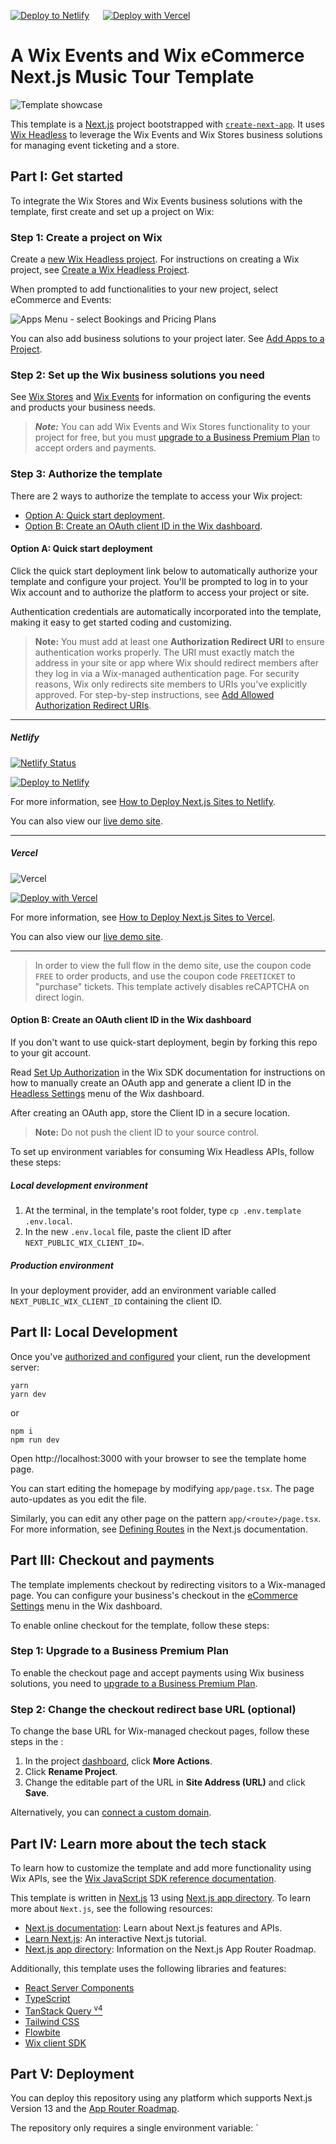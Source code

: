 
[![Deploy to Netlify](https://www.netlify.com/img/deploy/button.svg)](https://manage.wix.com/headless-funnel-nextjs/netlify?repository=CONCERT) &emsp; [![Deploy with Vercel](https://vercel.com/button)](https://vercel.com/new/clone?integration-ids=oac_LZ0wUqGylqzgr8bE8a1R7JTE&skippable-integrations=1&build-command=yarn+build&deploymentIds=dpl_9Gtegfcme9RUmTXFvVGrP8BwDGUV&s=https%3A%2F%2Fgithub.com%2Fwix%2Fheadless-templates%2Ftree%2Fmain%2Fnextjs%2Fcommerce-ticketing&demo-image=%2F%2Fgithub.com%2Fwix%2Fheadless-templates%2Fraw%2Fmain%2Fnextjs%2Fcommerce-ticketing%2Fdocs%2Fmedia%2Ftemplate-showcase.gif&external-id=%7B%22repo%22%3A%22CONCERT%22%2C%22referralInfo%22%3A%22repo-readme_music%22%7D&demo-title=Ticketing+%26+Merch+Starter&demo-description=Artist+Music+Tour+starter+template+with+Wix%E2%80%99s+Event+ticketing+and+Ecommerce+business+solutions.&demo-url=https%3A%2F%2Fvercel.commerce-ticketing-demo.wix.dev&repository-name=wix-commerce-ticketing-nextjs&referralInfo=repo-readme_music)
# A Wix Events and Wix eCommerce Next.js Music Tour Template

![Template showcase](./media/template-showcase.gif)

This template is a [Next.js](https://nextjs.org/) project bootstrapped with [`create-next-app`](https://github.com/vercel/next.js/tree/canary/packages/create-next-app). It uses [Wix Headless](https://dev.wix.com/api/sdk/about-wix-headless/overview) to leverage the Wix Events and Wix Stores business solutions for managing event ticketing and a store.

## Part I: Get started

To integrate the Wix Stores and Wix Events business solutions with the template, first create and set up a project on Wix:

### Step 1: Create a project on Wix

Create a [new Wix Headless project](https://www.wix.com/intro/headless?ref=netlify_github_music). For instructions on creating a Wix project, see [Create a Wix Headless Project](https://dev.wix.com/docs/go-headless/getting-started/setup/general-setup/create-a-project).

When prompted to add functionalities to your new project, select eCommerce and Events:

![Apps Menu - select Bookings and Pricing Plans](./media/project-business-solutions.png)

You can also add business solutions to your project later. See [Add Apps to a Project](https://dev.wix.com/docs/go-headless/getting-started/setup/general-setup/add-apps-to-a-project).

### Step 2: Set up the Wix business solutions you need

See [Wix Stores](https://support.wix.com/en/wix-stores) and [Wix Events](https://support.wix.com/en/wix-events) for information on configuring the events and products your business needs.

> **_Note:_** You can add Wix Events and Wix Stores functionality to your project for free, but you must [upgrade to a Business Premium Plan](https://support.wix.com/en/article/wix-stores-upgrading-your-stores-premium-plan) to accept orders and payments.

### Step 3: Authorize the template

There are 2 ways to authorize the template to access your Wix project:

- [Option A: Quick start deployment](#option-a-quick-start-deployment).
- [Option B: Create an OAuth client ID in the Wix dashboard](#option-b-create-an-oauth-client-id-in-the-wix-dashboard).

#### Option A: Quick start deployment

Click the quick start deployment link below to automatically authorize your template and configure your project. You'll be prompted to log in to your Wix account and to authorize the platform to access your project or site.

Authentication credentials are automatically incorporated into the template, making it easy to get started coding and customizing.

> **Note:** You must add at least one **Authorization Redirect URI** to ensure authentication works properly. The URI must exactly match the address in your site or app where Wix should redirect members after they log in via a Wix-managed authentication page. For security reasons, Wix only redirects site members to URIs you've explicitly approved. For step-by-step instructions, see [Add Allowed Authorization Redirect URIs](https://dev.wix.com/docs/go-headless/get-started/setup/manage-urls/add-allowed-authorization-redirect-uris).

---

##### Netlify

[![Netlify Status](https://api.netlify.com/api/v1/badges/77dd7904-ed54-4adf-bd08-023b3f9287d7/deploy-status)](https://app.netlify.com/sites/wix-commerce-ticketing-nextjs-templat/deploys)

[![Deploy to Netlify](https://www.netlify.com/img/deploy/button.svg)](https://manage.wix.com/headless-funnel-nextjs/netlify?repository=CONCERT)

For more information, see [How to Deploy Next.js Sites to Netlify](https://www.netlify.com/blog/2020/11/30/how-to-deploy-next.js-sites-to-netlify/).

You can also view our [live demo site](https://netlify.commerce-ticketing-demo.wix.dev/).

---

##### Vercel
![Vercel](https://vercelbadge.vercel.app/api/wix/headless-templates?style=flat-square)

[![Deploy with Vercel](https://vercel.com/button)](https://vercel.com/new/clone?integration-ids=oac_LZ0wUqGylqzgr8bE8a1R7JTE&skippable-integrations=1&build-command=yarn+build&deploymentIds=dpl_9Gtegfcme9RUmTXFvVGrP8BwDGUV&s=https%3A%2F%2Fgithub.com%2Fwix%2Fheadless-templates%2Ftree%2Fmain%2Fnextjs%2Fcommerce-ticketing&demo-image=%2F%2Fgithub.com%2Fwix%2Fheadless-templates%2Fraw%2Fmain%2Fnextjs%2Fcommerce-ticketing%2Fdocs%2Fmedia%2Ftemplate-showcase.gif&external-id=%7B%22repo%22%3A%22CONCERT%22%2C%22referralInfo%22%3A%22repo-readme_music%22%7D&demo-title=Ticketing+%26+Merch+Starter&demo-description=Artist+Music+Tour+starter+template+with+Wix%E2%80%99s+Event+ticketing+and+Ecommerce+business+solutions.&demo-url=https%3A%2F%2Fvercel.commerce-ticketing-demo.wix.dev&repository-name=wix-commerce-ticketing-nextjs&referralInfo=repo-readme_music)

For more information, see [How to Deploy Next.js Sites to Vercel](https://vercel.com/docs/frameworks/nextjs).

You can also view our [live demo site](https://vercel.commerce-ticketing-demo.wix.dev/).

---

>In order to view the full flow in the demo site, use the coupon code `FREE` to order products, and use the coupon code `FREETICKET` to "purchase" tickets. This template actively disables reCAPTCHA on direct login.

#### Option B: Create an OAuth client ID in the Wix dashboard

If you don't want to use quick-start deployment, begin by forking this repo to your git account.

Read [Set Up Authorization](https://dev.wix.com/api/sdk/auth:-headless-visitors/authorization:-create-an-oauth-app) in the Wix SDK documentation for instructions on how to manually create an OAuth app and generate a client ID in the [Headless Settings](https://www.wix.com/my-account/site-selector/?buttonText=Select%20Site&title=Select%20a%20Site&autoSelectOnSingleSite=true&actionUrl=https:%2F%2Fwww.wix.com%2Fdashboard%2F%7B%7BmetaSiteId%7D%7D%2Foauth-apps-settings) menu of the Wix dashboard.

After creating an OAuth app, store the Client ID in a secure location.

> **Note:** Do not push the client ID to your source control.

To set up environment variables for consuming Wix Headless APIs, follow these steps:

##### Local development environment

1. At the terminal, in the template's root folder, type `cp .env.template .env.local`.
2. In the new `.env.local` file, paste the client ID after `NEXT_PUBLIC_WIX_CLIENT_ID=`.

##### Production environment

In your deployment provider, add an environment variable called `NEXT_PUBLIC_WIX_CLIENT_ID` containing the client ID.

## Part II: Local Development

Once you've [authorized and configured](#part-i-get-started) your client, run the development server:

```shell
yarn
yarn dev
```

or

```shell
npm i
npm run dev
```

Open http://localhost:3000 with your browser to see the template home page.

You can start editing the homepage by modifying `app/page.tsx`. The page auto-updates as you edit the file.

Similarly, you can edit any other page on the pattern `app/<route>/page.tsx`. For more information, see [Defining Routes](https://beta.nextjs.org/docs/routing/defining-routes) in the Next.js documentation.

## Part III: Checkout and payments

The template implements checkout by redirecting visitors to a Wix-managed page. You can configure your business's checkout in the [eCommerce Settings](https://www.wix.com/my-account/site-selector/?buttonText=Select%20Site&title=Select%20a%20Site&autoSelectOnSingleSite=true&actionUrl=https:%2F%2Fwww.wix.com%2Fdashboard%2F%7B%7BmetaSiteId%7D%7D%2Fstore/settings) menu in the Wix dashboard.

To enable online checkout for the template, follow these steps:

### Step 1: Upgrade to a Business Premium Plan

To enable the checkout page and accept payments using Wix business solutions, you need to [upgrade to a Business Premium Plan](https://support.wix.com/en/article/wix-stores-upgrading-your-stores-premium-plan).

### Step 2: Change the checkout redirect base URL (optional)

To change the base URL for Wix-managed checkout pages, follow these steps in the :

1. In the project [dashboard](https://www.wix.com/my-account/site-selector/?buttonText=Select%20Site&title=Select%20a%20Site&autoSelectOnSingleSite=true&actionUrl=https:%2F%2Fwww.wix.com%2Fdashboard%2F%7B%7BmetaSiteId%7D%7D%2Fhome), click **More Actions**.
2. Click **Rename Project**.
3. Change the editable part of the URL in **Site Address (URL)** and click **Save**.

Alternatively, you can [connect a custom domain](https://dev.wix.com/api/sdk/auth:-headless-visitors/customize-domains).

## Part IV: Learn more about the tech stack

To learn how to customize the template and add more functionality using Wix APIs, see the [Wix JavaScript SDK reference documentation](https://dev.wix.com/api/sdk).

This template is written in [Next.js](https://nextjs.org/docs) 13 using [Next.js app directory](https://beta.nextjs.org/docs/app-directory-roadmap). To learn more about `Next.js`, see the following resources:

- [Next.js documentation](https://nextjs.org/docs): Learn about Next.js features and APIs.
- [Learn Next.js](https://nextjs.org/learn): An interactive Next.js tutorial.
- [Next.js app directory](https://beta.nextjs.org/docs/app-directory-roadmap): Information on the Next.js App Router Roadmap.

Additionally, this template uses the following libraries and features:

- [React Server Components](https://nextjs.org/docs/advanced-features/react-18/server-components)
- [TypeScript](https://www.typescriptlang.org/docs/handbook/release-notes/typescript-4-9.html)
- [TanStack Query <sup>v4</sup>](https://tanstack.com/query/latest)
- [Tailwind CSS](https://tailwindcss.com/)
- [Flowbite](https://flowbite.com/)
- [Wix client SDK](https://dev.wix.com/api/sdk/introduction)

## Part V: Deployment

You can deploy this repository using any platform which supports Next.js Version 13 and the [App Router Roadmap](https://beta.nextjs.org/docs/app-directory-roadmap).

The repository only requires a single environment variable: `